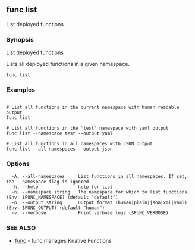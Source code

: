 ## func list

List deployed functions

### Synopsis

List deployed functions

Lists all deployed functions in a given namespace.


```
func list
```

### Examples

```

# List all functions in the current namespace with human readable output
func list

# List all functions in the 'test' namespace with yaml output
func list --namespace test --output yaml

# List all functions in all namespaces with JSON output
func list --all-namespaces --output json

```

### Options

```
  -A, --all-namespaces     List functions in all namespaces. If set, the --namespace flag is ignored.
  -h, --help               help for list
  -n, --namespace string   The namespace for which to list functions. (Env: $FUNC_NAMESPACE) (default "default")
  -o, --output string      Output format (human|plain|json|xml|yaml) (Env: $FUNC_OUTPUT) (default "human")
  -v, --verbose            Print verbose logs ($FUNC_VERBOSE)
```

### SEE ALSO

* [func](func.md)	 - func manages Knative Functions

